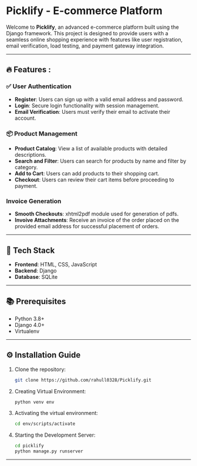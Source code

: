 # Picklify - E-commerce Platform

Welcome to **Picklify**, an advanced e-commerce platform built using the Django framework. This project is designed to provide users with a seamless online shopping experience with features like user registration, email verification, load testing, and payment gateway integration.

---

## 🔥 Features :

### ✅ User Authentication
- **Register**: Users can sign up with a valid email address and password.
- **Login**: Secure login functionality with session management.
- **Email Verification**: Users must verify their email to activate their account.

### 📦 Product Management
- **Product Catalog**: View a list of available products with detailed descriptions.
- **Search and Filter**: Users can search for products by name and filter by category.
- **Add to Cart**: Users can add products to their shopping cart.
- **Checkout**: Users can review their cart items before proceeding to payment.

### Invoice Generation
- **Smooth Checkouts**: xhtml2pdf module used for generation of pdfs.
- **Invoive Attachments**: Receive an invoice of the order placed on the provided email address for successful placement of orders.

---

## 🚀 Tech Stack

- **Frontend**: HTML, CSS, JavaScript
- **Backend**: Django
- **Database**: SQLite

---

## 📚 Prerequisites

- Python 3.8+
- Django 4.0+
- Virtualenv

---

## ⚙️ Installation Guide

1. Clone the repository:
   ```bash
   git clone https://github.com/rahull0328/Picklify.git

2. Creating Virtual Environment:
   ```bash
   python venv env
   
3. Activating the virtual environment:
   ```bash
   cd env/scripts/activate

4. Starting the Development Server:
   ```bash
   cd picklify
   python manage.py runserver

---
